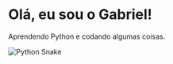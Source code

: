 # Olá, eu sou o Gabriel!

Aprendendo Python e codando algumas coisas.

![Python Snake]([[https://www.python.org/static/community_logos/python-logo.png](https://upload.wikimedia.org/wikipedia/commons/thumb/c/c3/Python-logo-notext.svg/1869px-Python-logo-notext.svg.png)](https://banner2.cleanpng.com/20190623/yp/kisspng-python-computer-icons-programming-language-executa-1713885634631.webp))

<!---
Alvimz/Alvimz is a ✨ special ✨ repository because its `README.md` (this file) appears on your GitHub profile.
You can click the Preview link to take a look at your changes.
--->
